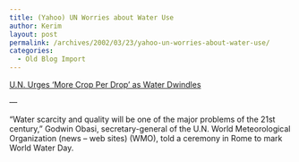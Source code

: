 ```yaml
---
title: (Yahoo) UN Worries about Water Use
author: Kerim
layout: post
permalink: /archives/2002/03/23/yahoo-un-worries-about-water-use/
categories:
  - Old Blog Import
---
```

<a href="http://story.news.yahoo.com/news?tmpl=story&cid=585&u=%2Fnm%2F20020322%2Fsc_nm%2Ffood_un_water_dc_1" onclick="_gaq.push(['_trackEvent', 'outbound-article', 'http://story.news.yahoo.com/news?tmpl=story&cid=585&u=%2Fnm%2F20020322%2Fsc_nm%2Ffood_un_water_dc_1', 'U.N. Urges &#8216;More Crop Per Drop&#8217; as Water Dwindles ']);" >U.N. Urges &#8216;More Crop Per Drop&#8217; as Water Dwindles </a>



&#8212;



&#8220;Water scarcity and quality will be one of the major problems of the 21st century,&#8221; Godwin Obasi, secretary-general of the U.N. World Meteorological Organization (news &#8211; web sites) (WMO), told a ceremony in Rome to mark World Water Day.

